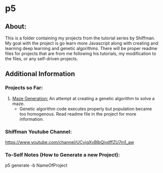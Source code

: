 # p5
## About:
This is a folder containing my projects from the tutorial series by Shiffman. My goal with the project is go learn more Javascript along with creating and learning deep learning and genetic algorithms. There will be proper readme files for projects that are from me following his tutorials, my modification to the files, or any self-driven projects. 

## Additional Information
### Projects so Far:
1. [Maze Generation:](https://github.com/justinwlin/p5/tree/master/MazeGeneration) An attempt at creating a genetic algorithm to solve a maze.
    - Genetic algorithm code executes properly but population became too homogenous. Read readme file in the project for more information.

### Shiffman Youtube Channel:
https://www.youtube.com/channel/UCvjgXvBlbQiydffZU7m1_aw

### To-Self Notes (How to Generate a new Project):
p5 generate -b NameOfProject

